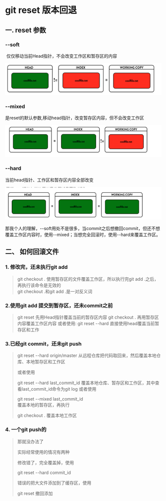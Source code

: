 # git reset 版本回退

 ## 一.  reset 参数



### --soft  

​      仅仅移动当前Head指针，不会改变工作区和暂存区的内容    

![image-20191218133940886](assets/image-20191218133940886.png)

### --mixed  

是reset的默认参数,移动head指针，改变暂存区内容，但不会改变工作区 

![image-20191218134005565](assets/image-20191218134005565.png)

### --hard  

当前head指针、工作区和暂存区内容全部改变  

![image-20191218134019791](assets/image-20191218134019791.png)

​     那我个人的理解，--soft用处不是很多，当commit之后想撤回commit，但还不想覆盖工作区内容时，使用--mixed；当想完全回滚时，使用--hard来覆盖工作区。

 

## 二、 如何回滚文件

###  1. 修改完，还未执行git add 
> git checkout .
> 使用暂存区的文件覆盖工作区，所以执行完git add .之后，再执行该命令是无效的  
> git checkout .和git add .是一对反义词

### 2.使用git add 提交到暂存区，还未commit之前

> git reset  先用Head指针覆盖当前的暂存区内容
> git checkout . 再用暂存区内容覆盖工作区内容
> 或者使用: git reset --hard 直接使用head覆盖当前暂存区和工作

### 3.已经git commit，还未git push

 >git reset --hard origin/master
 > 从远程仓库把代码取回来，然后覆盖本地仓库、本地暂存区和工作区  
 >
 >或者使用
 >
 > git reset --hard last_commit_id
 >  覆盖本地仓库、暂存区和工作区，其中查看last_commit_id命令为git log
 > 或者使用
 >
 >git reset --mixed last_commit_id  
 >覆盖本地的暂存区，再执行
 >
 >git checkout . 覆盖本地工作区



### 4. 一个git push的

> 那就没办法了
>
> 实际经常使用的情况有两种
>
> 修改错了，完全覆盖掉，使用
>
> git reset --hard commit_id
>
> 
>
> 错误的把大文件添加到了缓存区，使用
>
> git reset
> 撤回添加


